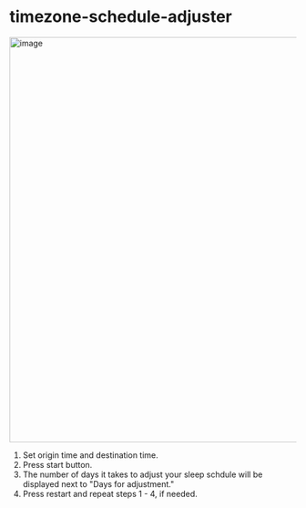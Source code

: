 # timezone-schedule-adjuster
<img width="712" alt="image" src="https://user-images.githubusercontent.com/21174387/215340985-f63ec055-e60a-44eb-9875-9c1616142ba0.png">

1. Set origin time and destination time.
2. Press start button.
3. The number of days it takes to adjust your sleep schdule will be displayed next to "Days for adjustment."
4. Press restart and repeat steps 1 - 4, if needed.
